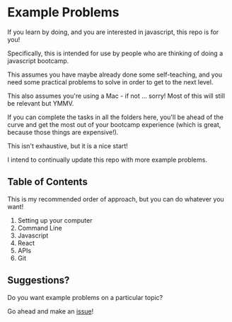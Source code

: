 # Example Problems

If you learn by doing, and you are interested in javascript, this repo is for you!

Specifically, this is intended for use by people who are thinking of doing a javascript bootcamp.

This assumes you have maybe already done some self-teaching, and you need some practical problems to solve in order to get to the next level. 

This also assumes you're using a Mac - if not ... sorry! Most of this will still be relevant but YMMV.

If you can complete the tasks in all the folders here, you'll be ahead of the curve and get the most out of your bootcamp experience (which is great, because those things are expensive!).

This isn't exhaustive, but it is a nice start! 

I intend to continually update this repo with more example problems. 

## Table of Contents

This is my recommended order of approach, but you can do whatever you want!

1. Setting up your computer
2. Command Line
3. Javascript
4. React
5. APIs
6. Git

## Suggestions? 

Do you want example problems on a particular topic? 

Go ahead and make an [issue](https://github.com/kaylakantola/example-problems/issues/new)!
